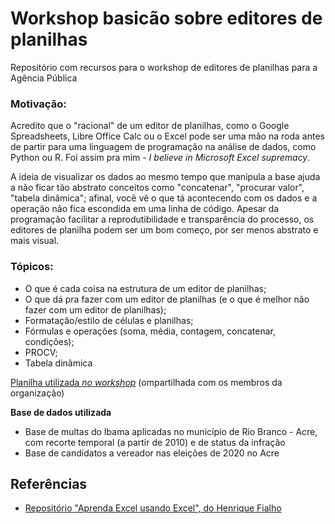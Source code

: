 # Workshop basicão sobre editores de planilhas
Repositório com recursos para o workshop de editores de planilhas para a Agência Pública

### Motivação: 
Acredito que o "racional" de um editor de planilhas, como o Google Spreadsheets, Libre Office Calc ou o Excel pode ser uma mão na roda antes de partir para uma linguagem de programação na análise de dados, como Python ou R. Foi assim pra mim - *I believe in Microsoft Excel supremacy*.

A ideia de visualizar os dados ao mesmo tempo que manipula a base ajuda a não ficar tão abstrato conceitos como "concatenar", "procurar valor", "tabela dinâmica"; afinal, você vê o que tá acontecendo com os dados e a operação não fica escondida em uma linha de código. Apesar da programação facilitar a reprodutibilidade e transparência do processo, os editores de planilha podem ser um bom começo, por ser menos abstrato e mais visual.

### Tópicos:
* O que é cada coisa na estrutura de um editor de planilhas;
* O que dá pra fazer com um editor de planilhas (e o que é melhor não fazer com um editor de planilhas);
* Formatação/estilo de células e planilhas;
* Fórmulas e operações (soma, média, contagem, concatenar, condições);
* PROCV;
* Tabela dinâmica

[Planilha utilizada *no workshop*](https://docs.google.com/spreadsheets/d/11xuBqaRQTX_k9bKkXBDGThr0Q2qXSL0JrlzLwxWrLMY/edit?usp=sharing) (ompartilhada com os membros da organização)

**Base de dados utilizada**
* Base de multas do Ibama aplicadas no município de Rio Branco - Acre, com recorte temporal (a partir de 2010) e de status da infração
* Base de candidatos a vereador nas eleições de 2020 no Acre

## **Referências**
* [Repositório "Aprenda Excel usando Excel", do Henrique Fialho](https://github.com/henriquefb/AprendaExcelUsandoExcel)
